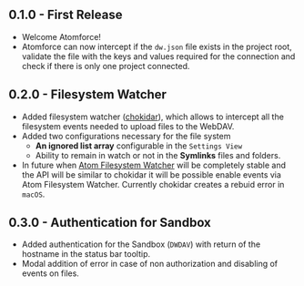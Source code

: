 ## 0.1.0 - First Release
*   Welcome Atomforce!
*   Atomforce can now intercept if the `dw.json` file exists in the project root, validate the file with the keys and values required for the connection and check if there is only one project connected.

## 0.2.0 - Filesystem Watcher
*   Added filesystem watcher ([chokidar](https://github.com/paulmillr/chokidar)), which allows to intercept all the filesystem events needed to upload files to the WebDAV.
*   Added two configurations necessary for the file system
    -   **An ignored list array** configurable in the `Settings View`
    -   Ability to remain in watch or not in the **Symlinks** files and folders.
*   In future when [Atom Filesystem Watcher](https://github.com/atom/watcher) will be completely stable and the API will be similar to chokidar it will be possible enable events via Atom Filesystem Watcher. Currently chokidar creates a rebuid error in `macOS`.

## 0.3.0 - Authentication for Sandbox

*   Added authentication for the Sandbox (`DWDAV`) with return of the hostname in the status bar tooltip.
*   Modal addition of error in case of non authorization and disabling of events on files.
